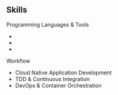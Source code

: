 <section class="resume-section p-3 p-lg-5 d-flex align-items-center" id="skills">
    <div class="w-100">
        <h2 class="mb-5">Skills</h2>
        <div class="subheading mb-3">Programming Languages & Tools</div>
        <ul class="list-inline dev-icons">
            <li class="list-inline-item">
                <i class="fab fa-java"></i>
            </li>
            <li class="list-inline-item">
                <i class="fab fa-react"></i>
            </li>
            <li class="list-inline-item">
                <i class="fab fa-aws"></i>
            </li>
            <!-- Add more icons as needed -->
        </ul>
        <div class="subheading mb-3">Workflow</div>
        <ul class="fa-ul mb-0">
            <li>
                <i class="fa-li fa fa-check"></i>
                Cloud Native Application Development
            </li>
            <li>
                <i class="fa-li fa fa-check"></i>
                TDD & Continuous Integration
            </li>
            <li>
                <i class="fa-li fa fa-check"></i>
                DevOps & Container Orchestration
            </li>
        </ul>
    </div>
</section>